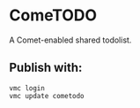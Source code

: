 ComeTODO
========
A Comet-enabled shared todolist.

Publish with:
-------------
    vmc login
    vmc update cometodo
